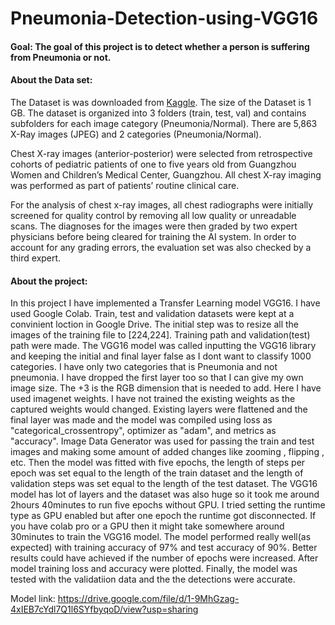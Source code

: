 # Pneumonia-Detection-using-VGG16

#### Goal: The goal of this project is to detect whether a person is suffering from Pneumonia or not.

#### About the Data set:
The Dataset is was downloaded from [Kaggle](https://www.kaggle.com/paultimothymooney/chest-xray-pneumonia). The size of the Dataset is 1 GB. 
The dataset is organized into 3 folders (train, test, val) and contains subfolders for each image category (Pneumonia/Normal). There are 5,863 X-Ray images (JPEG) and 2 categories (Pneumonia/Normal).

Chest X-ray images (anterior-posterior) were selected from retrospective cohorts of pediatric patients of one to five years old from Guangzhou Women and Children’s Medical Center, Guangzhou. All chest X-ray imaging was performed as part of patients’ routine clinical care.

For the analysis of chest x-ray images, all chest radiographs were initially screened for quality control by removing all low quality or unreadable scans. The diagnoses for the images were then graded by two expert physicians before being cleared for training the AI system. In order to account for any grading errors, the evaluation set was also checked by a third expert.

#### About the project:
In this project I have implemented a Transfer Learning model VGG16. I have used Google Colab. Train, test and validation datasets were kept at a convinient loction in Google Drive. The initial step was to resize all the images of the training file to [224,224]. Training path and validation(test) path were made. The VGG16 model was called inputting the VGG16 library and keeping the initial and final layer false as I dont want to classify 1000 categories. I have only two categories that is Pneumonia and not pneumonia. I have dropped the first layer too so that I can give my own image size. The +3 is the RGB dimension that is needed to add. Here I have used imagenet weights. I have not trained the existing weights as the captured weights would changed. Existing layers were flattened and the final layer was made and the model was compiled using loss as "categorical_crossentropy", optimizer as "adam", and metrics as "accuracy". Image Data Generator was used for passing the train and test images and making some amount of added changes like zooming , flipping , etc. Then the model was fitted with five epochs, the length of steps per epoch was set equal to the length of the train dataset and the length of validation steps was set equal to the length of the test dataset. The VGG16 model has lot of layers and the dataset was also huge so it took me around 2hours 40minutes to run five epochs without GPU. I tried setting the runtime type as GPU enabled but after one epoch the runtime got disconnected. If you have colab pro or a GPU then it might take somewhere around 30minutes to train the VGG16 model. The model performed really well(as expected) with training accuracy of 97% and test accuracy of 90%. Better results could have achieved if the number of epochs were increased. After model training loss and accuracy were plotted. Finally, the model was tested with the validatiion data and the the detections were accurate.

Model link: https://drive.google.com/file/d/1-9MhGzag-4xIEB7cYdl7Q1l6SYfbyqoD/view?usp=sharing
